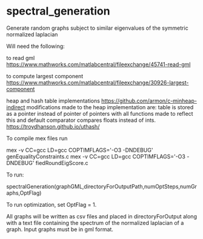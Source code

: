 # spectral_generation
Generate random graphs subject to similar eigenvalues of the symmetric normalized laplacian

Will need the following:

to read gml
https://www.mathworks.com/matlabcentral/fileexchange/45741-read-gml

to compute largest component
https://www.mathworks.com/matlabcentral/fileexchange/30926-largest-component

heap and hash table implementations
https://github.com/armon/c-minheap-indirect
modifications made to the heap implementation are: table is stored as a pointer instead of pointer of pointers with 
all functions made to reflect this and default comparator compares floats instead of ints.
https://troydhanson.github.io/uthash/


To compile mex files run 

mex -v CC=gcc LD=gcc COPTIMFLAGS='-O3 -DNDEBUG' genEqualityConstraints.c
mex -v CC=gcc LD=gcc COPTIMFLAGS='-O3 -DNDEBUG' fiedRoundEigScore.c

To run:

spectralGeneration(graphGML,directoryForOutputPath,numOptSteps,numGraphs,OptFlag)

To run optimization, set OptFlag = 1. 

All graphs will be written as csv files and placed in directoryForOutput along with a text file containing the spectrum of the normalized laplacian of a graph. Input graphs must be in gml format. 

